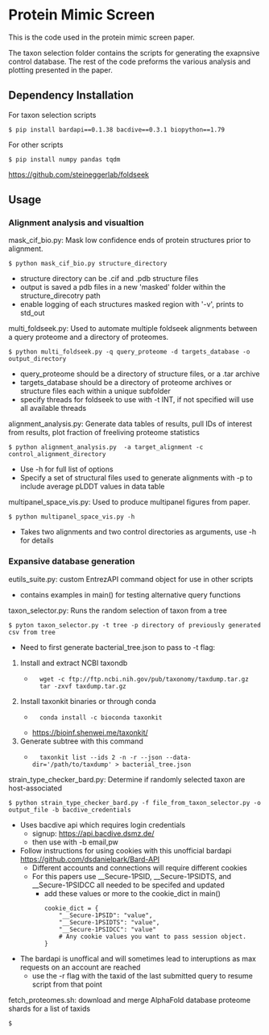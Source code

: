 #  Protein Mimic Screen 

This is the code used in the protein mimic screen paper. 

The taxon selection folder contains the scripts for generating the exapnsive control database. The rest of the code preforms the various analysis and plotting presented in the paper.

##  Dependency Installation 

For taxon selection scripts 
```
$ pip install bardapi==0.1.38 bacdive==0.3.1 biopython==1.79
```
For other scripts 
```
$ pip install numpy pandas tqdm
```
https://github.com/steineggerlab/foldseek


## Usage 

### Alignment analysis and visualtion

mask_cif_bio.py: Mask low confidence ends of protein structures prior to alignment.
```
$ python mask_cif_bio.py structure_directory 
```
- structure directory can be .cif and .pdb structure files
- output is saved a pdb files in a new 'masked' folder within the structure_direcotry path
- enable logging of each structures masked region with '-v', prints to std_out

multi_foldseek.py: Used to automate multiple foldseek alignments between a query proteome and a directory of proteomes.
```
$ python multi_foldseek.py -q query_proteome -d targets_database -o output_directory
```
- query_proteome should be a directory of structure files, or a .tar archive
- targets_database should be a directory of proteome archives or structure files each within a unique subfolder
- specify threads for foldseek to use with -t INT, if not specified will use all available threads

alignment_analysis.py: Generate data tables of results, pull IDs of interest from results, plot fraction of freeliving proteome statistics
```
$ python alignment_analysis.py  -a target_alignment -c control_alignment_directory
```
- Use -h for full list of options 
- Specify a set of structural files used to generate alignments with -p to include average pLDDT values in data table 

multipanel_space_vis.py: Used to produce multipanel figures from paper.
```
$ python multipanel_space_vis.py -h 
```
- Takes two alignments and two control directories as arguments, use -h for details 

### Expansive database generation 

eutils_suite.py: custom EntrezAPI command object for use in other scripts 
- contains examples in main() for testing alternative query functions 

taxon_selector.py: Runs the random selection of taxon from a tree
```
$ pyton taxon_selector.py -t tree -p directory of previously generated csv from tree 
```
- Need to first generate bacterial_tree.json to pass to -t flag:
1. Install and extract NCBI taxondb 
    - ```
        wget -c ftp://ftp.ncbi.nih.gov/pub/taxonomy/taxdump.tar.gz 
        tar -zxvf taxdump.tar.gz
      ```
2. Install taxonkit binaries or through conda 
    - ```
        conda install -c bioconda taxonkit
      ```
    - https://bioinf.shenwei.me/taxonkit/
3. Generate subtree with this command
    - ```
        taxonkit list --ids 2 -n -r --json --data-dir='/path/to/taxdump' > bacterial_tree.json
      ```

strain_type_checker_bard.py: Determine if randomly selected taxon are host-associated 
```
$ python strain_type_checker_bard.py -f file_from_taxon_selector.py -o output_file -b bacdive_credentials 
```
- Uses bacdive api which requires login credentials
    - signup: https://api.bacdive.dsmz.de/
    - then use with -b email,pw
- Follow instructions for using cookies with this unofficial bardapi https://github.com/dsdanielpark/Bard-API
    - Different accounts and connections will require different cookies 
    - For this papers use __Secure-1PSID, __Secure-1PSIDTS, and __Secure-1PSIDCC all needed to be specifed and updated 
        - add these values or more to the cookie_dict in main()
            ```
            cookie_dict = {
                "__Secure-1PSID": "value",
                "__Secure-1PSIDTS": "value",
                "__Secure-1PSIDCC": "value"
                # Any cookie values you want to pass session object.
            }
            ```
- The bardapi is unoffical and will sometimes lead to interuptions as max requests on an account are reached 
    - use the -r flag with the taxid of the last submitted query to resume script from that point 

fetch_proteomes.sh: download and merge AlphaFold database proteome shards for a list of taxids
```
$
```

